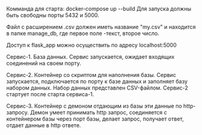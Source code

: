 Комманда для старта: docker-compose up --build
Для запуска должны быть свободны порты 5432 и 5000.

Файл с расширением .csv должен иметь название "my.csv" и находится в папке manage_db, где первое поле -текст, второе число.

Доступ к flask_app можно осуществить по адресу localhost:5000

Сервис-1. База данных. Сервис запускается, ожидает входящих соединений на своем порту. 

Сервис-2. Контейнер со скриптом для наполнения базы. Сервис запускается, подключается по порту к базе данных и заполняет базу набором данных. Набор данных представлен CSV-файлом. Сервис-2 стартует после старта сервиса-1.

Сервис-3. Контейнер с демоном отдающим из базы эти данные по http-запросу. Демон умеет принимать http запрос, соединяется с контейнером базы через порт базы, делает запрос, получает ответ, отдает данные в http ответе. 
